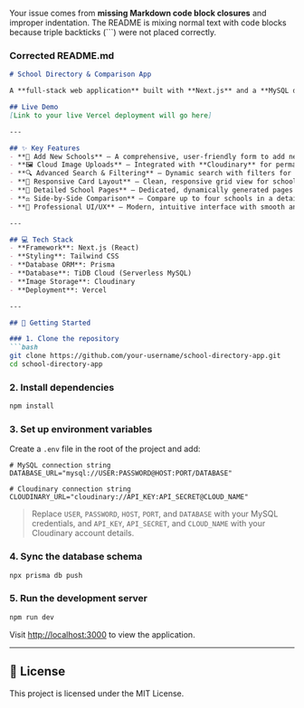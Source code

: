 Your issue comes from **missing Markdown code block closures** and improper indentation. The README is mixing normal text with code blocks because triple backticks (\`\`\`) were not placed correctly.

### **Corrected README.md**

````markdown
# School Directory & Comparison App

A **full-stack web application** built with **Next.js** and a **MySQL database** that allows users to search, add, and compare detailed information about various schools. This project was developed as a comprehensive web development assignment, incorporating a modern tech stack and professional features.

## Live Demo
[Link to your live Vercel deployment will go here]

---

## ✨ Key Features
- **🏫 Add New Schools** – A comprehensive, user-friendly form to add new schools with details like location, academic information, and facilities.
- **🖼️ Cloud Image Uploads** – Integrated with **Cloudinary** for permanent cloud-based storage and fast delivery of images.
- **🔍 Advanced Search & Filtering** – Dynamic search with filters for city, board, school type, and hostel availability.
- **📇 Responsive Card Layout** – Clean, responsive grid view for schools that works well on desktop and mobile.
- **📄 Detailed School Pages** – Dedicated, dynamically generated pages for each school.
- **⚖️ Side-by-Side Comparison** – Compare up to four schools in a detailed table format.
- **🎨 Professional UI/UX** – Modern, intuitive interface with smooth animations and a clean design.

---

## 💻 Tech Stack
- **Framework**: Next.js (React)
- **Styling**: Tailwind CSS
- **Database ORM**: Prisma
- **Database**: TiDB Cloud (Serverless MySQL)
- **Image Storage**: Cloudinary
- **Deployment**: Vercel

---

## 🚀 Getting Started

### 1. Clone the repository
```bash
git clone https://github.com/your-username/school-directory-app.git
cd school-directory-app
````

### 2. Install dependencies

```bash
npm install
```

### 3. Set up environment variables

Create a `.env` file in the root of the project and add:

```env
# MySQL connection string
DATABASE_URL="mysql://USER:PASSWORD@HOST:PORT/DATABASE"

# Cloudinary connection string
CLOUDINARY_URL="cloudinary://API_KEY:API_SECRET@CLOUD_NAME"
```

> Replace `USER`, `PASSWORD`, `HOST`, `PORT`, and `DATABASE` with your MySQL credentials, and `API_KEY`, `API_SECRET`, and `CLOUD_NAME` with your Cloudinary account details.

### 4. Sync the database schema

```bash
npx prisma db push
```

### 5. Run the development server

```bash
npm run dev
```

Visit [http://localhost:3000](http://localhost:3000) to view the application.

---

## 📜 License

This project is licensed under the MIT License.

